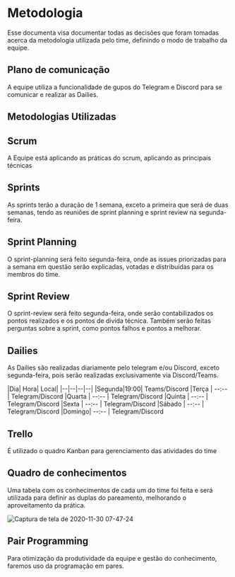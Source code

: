 # Metodologia

Esse documenta visa documentar todas as decisões que foram tomadas acerca da metodologia utilizada pelo time, definindo o modo de trabalho da equipe.


## Plano de comunicação

A equipe utiliza a funcionalidade de gupos do Telegram e Discord para se comunicar e realizar as Dailies.

## Metodologias Utilizadas

## Scrum

A Equipe está aplicando as práticas do scrum, aplicando as principais técnicas

## Sprints

As sprints terão a duração de 1 semana, exceto a primeira que será de duas semanas, tendo as reuniões de sprint planning e sprint review na segunda-feira.

## Sprint Planning

O sprint-planning será feito segunda-feira, onde as issues priorizadas para a semana em questão serão explicadas, votadas e distribuídas para os membros do time.

## Sprint Review

O sprint-review será feito segunda-feira, onde serão contabilizados os pontos realizados e os pontos de divida técnica. Também serão feitas perguntas sobre a sprint, como pontos falhos e pontos a melhorar.

## Dailies

As Dailies são realizadas diariamente pelo telegram e/ou Discord, exceto segunda-feira, pois serão realizadas exclusivamente via Discord/Teams.

|Dia| 	Hora| Local|
|--|--|--|--|
|Segunda|19:00| Teams/Discord
|Terça 	| --:-- | Telegram/Discord
|Quarta | --:-- | Telegram/Discord
|Quinta | --:-- | Telegram/Discord
|Sexta 	| --:-- | Telegram/Discord
|Sábado |	--:-- | Telegram/Discord
|Domingo| --:-- | Telegram/Discord

## Trello

É utilizado o quadro Kanban para gerenciamento das atividades do time


## Quadro de conhecimentos

Uma tabela com os conhecimentos de cada um do time foi feita e será utilizada para definir as duplas do pareamento, melhorando o aproveitamento da prática.

![Captura de tela de 2020-11-30 07-47-24](https://user-images.githubusercontent.com/50925505/100600706-68f6cd00-32e0-11eb-83cb-0f9419a23121.png)


## Pair Programming

Para otimização da produtividade da equipe e gestão do conhecimento, faremos uso da programação em pares. 